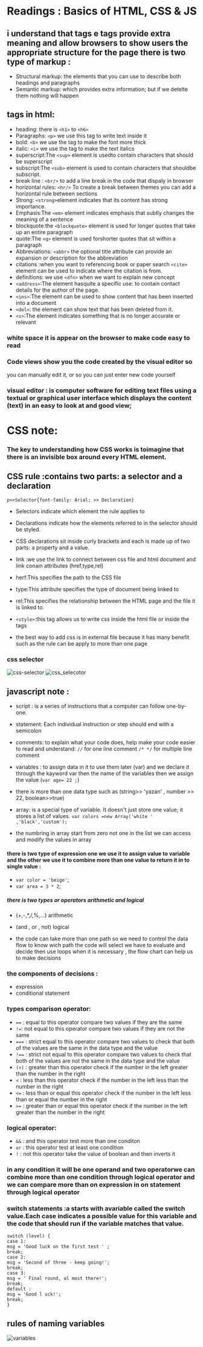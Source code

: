 # Readings : Basics of HTML, CSS & JS


## i understand that tags e tags provide extra meaning and allow browsers to show users the appropriate structure for the page there is two type of markup :
* Structural markup: the elements that you can use to
describe both headings and paragraphs
* Semantic markup: which provides extra information; but if we detelte them nothing will happen

## tags in html:
* heading: there is `<h1>` to `<h6>`
* Paragraphs: `<p>` we use this tag to write text inside it
* bold: `<b>` we use the tag to make the font more thick
* italic: `<i>` we use the tag to make the text italics
* superscript:The `<sup>` element is usedto contain characters that should be superscript 
* subscript:The `<sub>` element is used to contain characters that shouldbe subscript. 
* break line : `<br/>` to add a line break in the code that dispaly in browser
* horizontal rules: `<hr/>` To create a break between themes you can add a horizontal rule between sections
* Strong: `<strong>`element indicates that its content has strong importance. 
* Emphasis:The `<em>` element indicates emphasis that subtly changes the meaning of a sentence
* blockquote:the `<blockquote>` element is used for longer quotes that take up an entire paragraph
* quote:The `<q>` element is used forshorter quotes that sit within a paragraph
* Abbreviations: `<abbr>`   the optional title attribute can provide an expansion or description for the   abbreviation
* citations :when you want to referencing book or paper search `<cite>` element can be used to indicate where the citation is from.
* definitions: we use `<dfn>` when we want to explain new concept
 * `<address>`:The  element hasquite a specific use: to contain contact details for the author of the page.
* `<ins>`:The  element can be used to show content that has been inserted into a document
* `<del>`: the element can show text that has been deleted from it.
* `<s>`:The element indicates something that is no longer accurate or relevant 


### white space it is appear on the browser to make code easy to read

### Code views show you the code created by the visual editor so
you can manually edit it, or so you can just enter new code yourself 

### visual editor : is computer software for editing text files using a textual or graphical user interface which displays the content (text) in an easy to look at and good view; 


# CSS note:
### The key to understanding how CSS works is toimagine that there is an invisible box around every HTML element.

## CSS rule :contains two parts: a selector and a declaration
`p>>Selector{font-family: Arial; >> Declaration}`
* Selectors indicate which element the rule applies to
* Declarations indicate how the elements referred to in the selector should be styled. 
* CSS declarations sit inside curly brackets and each is made up of two parts: a property and a value.
* link :we use the link to connect between css file and html document and link conain attributes (href,type,rel)

* herf:This specifies the path to the CSS file 
* type:This attribute specifies the type of document being linked to
* rel:This specifies the relationship between the HTML page and
the file it is linked to. 
* `<style>`:this tag allows us to write css inside the html file or inside the tags
* the best way to add css is in external file because it has many benefit such as the rule can be apply to more than one page 

### css selector
![css-selector](1.png)
![css_selecotor](2.png)

## javascript note :
*  script : is a series of instructions that a computer can follow one-by-one. 
* statement: Each individual instruction or step should end with a semicolon

* comments: to explain what your code does, help make your code easier to read and understand:
`//` for one line comment
`/* */` for multiple line comment

* variables : to assign data in it to use them later (var) and we declare it through the kayword var then the name of the variables then we assign the value (`var age= 22 ;`)

* there is more than one data type such as (string>> 'yazan' , number >> 22, boolean>>true)

* array: is a special type of variable. It doesn't just store one value; it stores a list of values. 
`var colors =new Array('white ' ,'black','custom'); `
* the numbring in array start from zero not one in the list we can access and modify the values in array
 
#### there is two type of expression  one we use it to assign value  to variable and the other we use it to combine more than one value to return it in to single value : 
* `var color = 'beige'`;
* `var area = 3 * 2`;
##### there is two types or operators arithmetic and logical
* (+,-,*,/,%,...) arithmetic
* (and , or , not) logical 

* the code can take more than one path so we need to control the data flow to know wich path the code will select we have to evaluate and decide then use loops when it is necessary  , the flow chart can help us to make decisions 

### the components of decisions :
* expression
* conditional statement


### types comparison operator:
* `==` : equal to this operator compare two values if they are the same
* `!=`: not equal to this operator compare two values if they are not the same
* `===` : strict equal to this operator compare two values to check that both of the values are the same in the data type and the value
* `!==` : strict not equal to this operator compare two values to check that both of the values are not the same in the data type and the value
* `(>)` : greater than this operator check if the number in the left greater than the number in the right
* `<` : less than this operator check if the number in the left less than the number in the right
* `<=` : less than or equal this operator check if the number in the left less than or equal the number in the right
* `>=` : greater than or equal this operator check if the number in the left greater than the number in the right

### logical operator:
* `&&` : and this operator test more than one conditon
* `or` : this operator test at least one condition
* `!` : not this operator take the value of boolean and then inverts it

### in any condition it will be one operand and two operatorwe can combine more than one condition through logical operator and we can compare more than on expression in on statement through logical operator

### switch statements :a starts with avariable called the switch value.Each case indicates a possible value for this variable and the code that should run if the variable matches that value.

~~~~var level = 2;
switch (level) {
case 1:
msg = 'Good luck on the first test ' ;
break;
case 2:
msg = 'Second of three - keep going!';
break;
case 3:
msg = ' Final round, al most there!';
break;
default :
msg = 'Good l uck!';
break;
}
~~~~

## rules of naming variables 
![variables](33.png)

